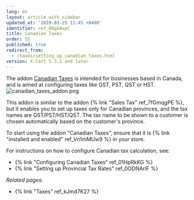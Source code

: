 ```yaml
---
lang: en
layout: article_with_sidebar
updated_at: '2019-03-25 11:45 +0400'
identifier: ref_08gXAvpC
title: Canadian Taxes
order: 55
published: true
redirect_from:
  - /taxes/setting_up_canadian_taxes.html
version: X-Cart 5.3.2 and later
---
```

The addon [Canadian Taxes](https://market.x-cart.com/addons/canadian-taxes.html "Canadian Taxes") is intended for businesses based in Canada, and is aimed at configuring taxes like GST, PST, QST or HST. 
![canadian_taxes_addon.png]({{site.baseurl}}/attachments/ref_08gXAvpC/canadian_taxes_addon.png)

This addon is similar to the addon {% link "Sales Tax" ref_7fGmqgPE %}, but it enables you to set up taxes only for Canadian provinces, and the tax names are GST/PST/HST/QST. The tax name to be shown to a customer is chosen automatically based on the customer's province.

To start using the addon "Canadian Taxes", ensure that it is {% link "installed and enabled" ref_Vn1mMUw9 %} in your store.

For instructions on how to configure Canadian tax calculation, see:
   *  {% link "Configuring Canadian Taxes" ref_01HpRkKG %}
   *  {% link "Setting up Provincial Tax Rates" ref_0ODNArlF %}

_Related pages:_

   * {% link "Taxes" ref_kJmd7K27 %}
